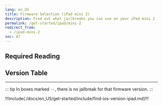 ```yaml
---
lang: en_US
title: Firmware Selection (iPad mini 2)
description: Find out what jailbreaks you can use on your iPad mini 2
permalink: /get-started/ipad/mini-2
redirect_from:
  - /ipad-mini-2
soc: A7
---
```


## Required Reading

<readingTable minVer="9.2" maxVer="9.3.3"/>

## Version Table

<versionTable soc="A7" minVer="7.0.3" maxVer="12.5.5"/>

---

::: tip
In boxes marked `--`, there is no jailbreak for that firmware version.
:::

!!!include(./docs/en_US/get-started/include/find-ios-version-ipad.md)!!!
